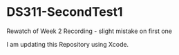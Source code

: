 # DS311-SecondTest1
Rewatch of Week 2 Recording - slight mistake on first one

I am updating this Repository using Xcode. 
